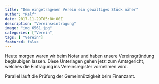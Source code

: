 ```yaml
---
title: "Dem eingetragenen Verein ein gewaltiges Stück näher"
author: "Ralf"
date: 2017-11-29T05:00:00Z
description: "Vereinseintragung"
image: "img_6561.jpg"
categories: ["Verein"]
tags: [ "Verein"]
featured: false
---
```


Heute morgen waren wir beim Notar und haben unsere Vereinsgründung beglaubigen lassen. Diese Unterlagen gehen jetzt zum Amtsgericht, welches die Eintragung ins Vereinsregister vornehmen wird.

Parallel läuft die Prüfung der Gemeinnützigkeit beim Finanzamt.